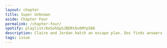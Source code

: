 ```yaml
---
layout: chapter
title: Super Unknown
aside: Chapter Four
permalink: /chapter-four/
spotify: playlist/6oSohGpSJBDRt6v6MYpS86
description: Claire and Jordan hatch an escape plan. Doc finds answers.
tags: issue
---
```

<img data-src="{{site.baseurl}}/assets/chapter-five/5-1.jpg" class="lazyload" />
<img data-src="{{site.baseurl}}/assets/chapter-five/5-2.jpg" class="lazyload" />
<img data-src="{{site.baseurl}}/assets/chapter-five/5-3.jpg" class="lazyload" />
<img data-src="{{site.baseurl}}/assets/chapter-five/5-4.jpg" class="lazyload" />
<img data-src="{{site.baseurl}}/assets/chapter-five/5-5.jpg" class="lazyload" />
<img data-src="{{site.baseurl}}/assets/chapter-five/5-6.jpg" class="lazyload" />
<img data-src="{{site.baseurl}}/assets/chapter-five/5-7.jpg" class="lazyload" />
<img data-src="{{site.baseurl}}/assets/chapter-five/5-8.jpg" class="lazyload" />
<img data-src="{{site.baseurl}}/assets/chapter-five/5-9.jpg" class="lazyload" />
<img data-src="{{site.baseurl}}/assets/chapter-five/5-10.jpg" class="lazyload" />
<img data-src="{{site.baseurl}}/assets/chapter-five/5-11.jpg" class="lazyload" />
<img data-src="{{site.baseurl}}/assets/chapter-five/5-12.jpg" class="lazyload" />
<img data-src="{{site.baseurl}}/assets/chapter-five/5-13.jpg" class="lazyload" />
<img data-src="{{site.baseurl}}/assets/chapter-five/5-14.jpg" class="lazyload" />
<img data-src="{{site.baseurl}}/assets/chapter-five/5-15.jpg" class="lazyload" />
<img data-src="{{site.baseurl}}/assets/chapter-five/5-16.jpg" class="lazyload" />
<img data-src="{{site.baseurl}}/assets/chapter-five/5-17.jpg" class="lazyload" />
<img data-src="{{site.baseurl}}/assets/chapter-five/5-18.jpg" class="lazyload" />
<img data-src="{{site.baseurl}}/assets/chapter-five/5-19.jpg" class="lazyload" />
<img data-src="{{site.baseurl}}/assets/chapter-five/5-20.jpg" class="lazyload" />
<img data-src="{{site.baseurl}}/assets/chapter-five/5-21.jpg" class="lazyload" />
<img data-src="{{site.baseurl}}/assets/chapter-five/5-22.jpg" class="lazyload" />
<img data-src="{{site.baseurl}}/assets/chapter-five/5-23.jpg" class="lazyload" />
<img data-src="{{site.baseurl}}/assets/chapter-five/5-24.jpg" class="lazyload" />
